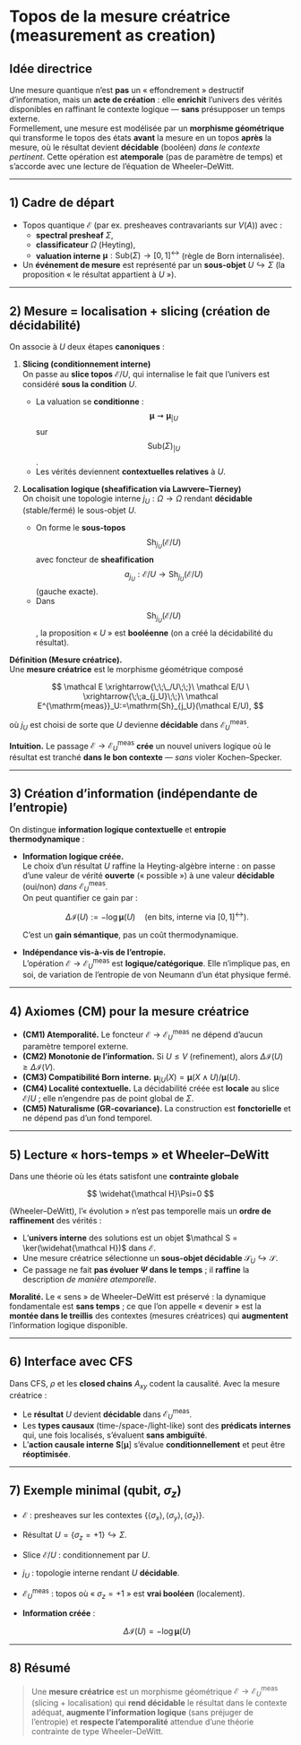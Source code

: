 # Topos de la mesure créatrice (measurement as creation)

## Idée directrice
Une mesure quantique n’est **pas** un « effondrement » destructif d’information, mais un **acte de création** : elle **enrichit** l’univers des vérités disponibles en raffinant le contexte logique — **sans** présupposer un temps externe.  
Formellement, une mesure est modélisée par un **morphisme géométrique** qui transforme le topos des états **avant** la mesure en un topos **après** la mesure, où le résultat devient **décidable** (booléen) *dans le contexte pertinent*. Cette opération est **atemporale** (pas de paramètre de temps) et s’accorde avec une lecture de l’équation de Wheeler–DeWitt.

---

## 1) Cadre de départ
- Topos quantique $\mathcal E$ (par ex. presheaves contravariants sur $V(A)$) avec :
  - **spectral presheaf** $\Sigma$,
  - **classificateur** $\Omega$ (Heyting),
  - **valuation interne** $\boldsymbol\mu:\mathrm{Sub}(\Sigma)\to [0,1]^{\leftrightarrow}$ (règle de Born internalisée).
- Un **événement de mesure** est représenté par un **sous-objet** $U \hookrightarrow \Sigma$ (la proposition « le résultat appartient à $U$ »).

---

## 2) Mesure = localisation + slicing (création de décidabilité)
On associe à $U$ deux étapes **canoniques** :

1. **Slicing (conditionnement interne)**  
   On passe au **slice topos** $\mathcal E/U$, qui internalise le fait que l’univers est considéré **sous la condition** $U$.  
   - La valuation se **conditionne** : $$\boldsymbol\mu \rightsquigarrow \boldsymbol\mu_{|U}$$ sur $$\mathrm{Sub}(\Sigma)_{|U}$$.  
   - Les vérités deviennent **contextuelles relatives** à $U$.

2. **Localisation logique (sheafification via Lawvere–Tierney)**  
   On choisit une topologie interne $j_U:\Omega\to\Omega$ rendant **décidable** (stable/fermé) le sous-objet $U$.  
   - On forme le **sous-topos** $$\mathrm{Sh}_{j_U}(\mathcal E/U)$$ avec foncteur de **sheafification** $$a_{j_U}:\mathcal E/U\to \mathrm{Sh}_{j_U}(\mathcal E/U)$$ (gauche exacte).  
   - Dans $$\mathrm{Sh}_{j_U}(\mathcal E/U)$$, la proposition « $U$ » est **booléenne** (on a créé la décidabilité du résultat).

**Définition (Mesure créatrice).**  
Une **mesure créatrice** est le morphisme géométrique composé

$$
\mathcal E \xrightarrow{\;\;\_/U\;\;}\ \mathcal E/U
\ \xrightarrow{\;\;a_{j_U}\;\;}\ \mathcal E^{\mathrm{meas}}_U:=\mathrm{Sh}_{j_U}(\mathcal E/U),
$$

où $j_U$ est choisi de sorte que $U$ devienne **décidable** dans $\mathcal E^{\mathrm{meas}}_U$.

**Intuition.** Le passage $\mathcal E \to \mathcal E^{\mathrm{meas}}_U$ **crée** un nouvel univers logique où le résultat est tranché **dans le bon contexte** — *sans* violer Kochen–Specker.

---

## 3) Création d’information (indépendante de l’entropie)
On distingue **information logique contextuelle** et **entropie thermodynamique** :

- **Information logique créée.**  
  Le choix d’un résultat $U$ raffine la Heyting-algèbre interne : on passe d’une valeur de vérité **ouverte** (« possible ») à une valeur **décidable** (oui/non) *dans* $\mathcal E^{\mathrm{meas}}_U$.  
  On peut quantifier ce gain par :

  $$
  \Delta \mathcal I(U)
  := -\log \boldsymbol\mu(U)
  \quad\text{(en bits, interne via }[0,1]^{\leftrightarrow}\text{)}.
  $$

  C’est un **gain sémantique**, pas un coût thermodynamique.

- **Indépendance vis-à-vis de l’entropie.**  
  L’opération $\mathcal E \to \mathcal E^{\mathrm{meas}}_U$ est **logique/catégorique**. Elle n’implique pas, en soi, de variation de l’entropie de von Neumann d’un état physique fermé.

---

## 4) Axiomes (CM) pour la mesure créatrice
- **(CM1) Atemporalité.** Le foncteur $\mathcal E \to \mathcal E^{\mathrm{meas}}_U$ ne dépend d’aucun paramètre temporel externe.  
- **(CM2) Monotonie de l’information.** Si $U \le V$ (refinement), alors $\Delta \mathcal I(U) \ge \Delta \mathcal I(V)$.  
- **(CM3) Compatibilité Born interne.** $\boldsymbol\mu_{|U}(X)=\boldsymbol\mu(X\wedge U)/\boldsymbol\mu(U)$.  
- **(CM4) Localité contextuelle.** La décidabilité créée est **locale** au slice $\mathcal E/U$ ; elle n’engendre pas de point global de $\Sigma$.  
- **(CM5) Naturalisme (GR-covariance).** La construction est **fonctorielle** et ne dépend pas d’un fond temporel.

---

## 5) Lecture « hors-temps » et Wheeler–DeWitt
Dans une théorie où les états satisfont une **contrainte globale** 

$$
\widehat{\mathcal H}\Psi=0
$$

(Wheeler–DeWitt), l’« évolution » n’est pas temporelle mais un **ordre de raffinement** des vérités :

- L’**univers interne** des solutions est un objet $\mathcal S = \ker(\widehat{\mathcal H})$ dans $\mathcal E$.  
- Une mesure créatrice sélectionne un **sous-objet décidable** $\mathcal S_U \hookrightarrow \mathcal S$.  
- Ce passage ne fait **pas évoluer $\Psi$ dans le temps** ; il **raffine** la description *de manière atemporelle*.  

**Moralité.** Le « sens » de Wheeler–DeWitt est préservé : la dynamique fondamentale est **sans temps** ; ce que l’on appelle « devenir » est la **montée dans le treillis** des contextes (mesures créatrices) qui **augmentent** l’information logique disponible.

---

## 6) Interface avec CFS
Dans CFS, $\rho$ et les **closed chains** $A_{xy}$ codent la causalité. Avec la mesure créatrice :

- Le **résultat** $U$ devient **décidable** dans $\mathcal E^{\mathrm{meas}}_U$.  
- Les **types causaux** (time-/space-/light-like) sont des **prédicats internes** qui, une fois localisés, s’évaluent **sans ambiguïté**.  
- L’**action causale interne** $\mathbf S[\boldsymbol\mu]$ s’évalue **conditionnellement** et peut être **réoptimisée**.

---

## 7) Exemple minimal (qubit, $\sigma_z$)
- $\mathcal E$ : presheaves sur les contextes $\{\langle\sigma_x\rangle,\langle\sigma_y\rangle,\langle\sigma_z\rangle\}$.  
- Résultat $U= \{\sigma_z=+1\}\hookrightarrow \Sigma$.  
- Slice $\mathcal E/U$ : conditionnement par $U$.  
- $j_U$ : topologie interne rendant $U$ **décidable**.  
- $\mathcal E^{\mathrm{meas}}_U$ : topos où « $\sigma_z=+1$ » est **vrai booléen** (localement).  
- **Information créée** : 

  $$\Delta \mathcal I(U) = -\log \boldsymbol\mu(U)$$

---

## 8) Résumé
> Une **mesure créatrice** est un morphisme géométrique $\mathcal E\to\mathcal E^{\mathrm{meas}}_U$ (slicing + localisation) qui **rend décidable** le résultat dans le contexte adéquat, **augmente l’information logique** (sans préjuger de l’entropie) et **respecte l’atemporalité** attendue d’une théorie contrainte de type Wheeler–DeWitt.
